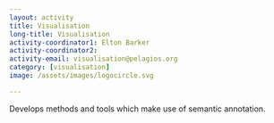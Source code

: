 ```yaml
---
layout: activity
title: Visualisation
long-title: Visualisation
activity-coordinator1: Elton Barker
activity-coordinator2:
activity-email: visualisation@pelagios.org
category: [visualisation]
image: /assets/images/logocircle.svg

---
```


Develops methods and tools which make use of semantic annotation.
